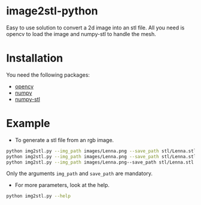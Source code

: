 # image2stl-python
Easy to use solution to convert a 2d image into an stl file.
All you need is opencv to load the image and numpy-stl to handle the mesh.

# Installation
You need the following packages:
- [opencv](https://pypi.org/project/opencv-python/)
- [numpy](https://numpy.org/install/)
- [numpy-stl](https://pypi.org/project/numpy-stl/)

# Example
- To generate a stl file from an rgb image.
```bash
python img2stl.py --img_path images/Lenna.png --save_path stl/Lenna.stl
python img2stl.py --img_path images/Lenna.png --save_path stl/Lenna.stl --scale_size 3 --z_res 0.3
python img2stl.py --img_path images/Lenna.png--save_path stl/Lenna.stl --scale_size 3 --nb_levels 100 --base_depth 10 --z_res 0.3 --xy_res 0.8 
```
Only the arguments `img_path` and `save_path` are mandatory. 

- For more parameters, look at the help.
```bash
python img2stl.py --help
```
